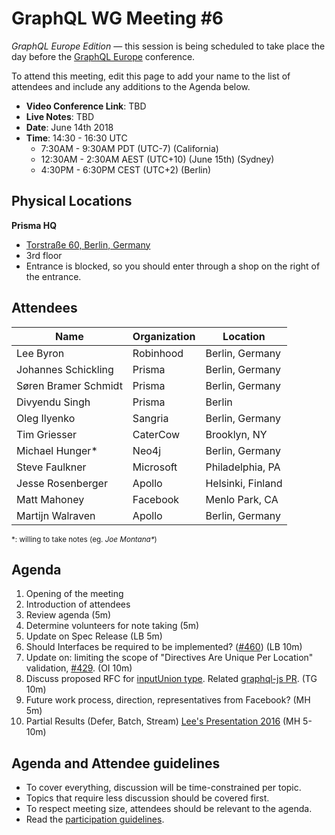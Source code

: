 # GraphQL WG Meeting #6

*GraphQL Europe Edition* — this session is being scheduled to take place the day before the [GraphQL Europe](https://www.graphql-europe.org/) conference.

To attend this meeting, edit this page to add your name to the list of attendees
and include any additions to the Agenda below.

- **Video Conference Link**: TBD
- **Live Notes**: TBD
- **Date**: June 14th 2018
- **Time**: 14:30 - 16:30 UTC
  - 7:30AM - 9:30AM PDT (UTC-7) (California)
  - 12:30AM - 2:30AM AEST (UTC+10) (June 15th) (Sydney)
  - 4:30PM - 6:30PM CEST (UTC+2) (Berlin)

## Physical Locations

**Prisma HQ**
  * [Torstraße 60, Berlin, Germany](https://goo.gl/maps/J8n3j7FG1Mz)
  * 3rd floor
  * Entrance is blocked, so you should enter through a shop on the right of the entrance.

## Attendees

Name                 | Organization  | Location
-------------------- | ------------- | ----------------------
Lee Byron            | Robinhood     | Berlin, Germany
Johannes Schickling  | Prisma        | Berlin, Germany
Søren Bramer Schmidt | Prisma        | Berlin, Germany
Divyendu Singh       | Prisma        | Berlin
Oleg Ilyenko         | Sangria       | Berlin, Germany
Tim Griesser         | CaterCow      | Brooklyn, NY
Michael Hunger*      | Neo4j         | Berlin, Germany
Steve Faulkner       | Microsoft     | Philadelphia, PA
Jesse Rosenberger    | Apollo        | Helsinki, Finland
Matt Mahoney         | Facebook      | Menlo Park, CA
Martijn Walraven     | Apollo        | Berlin, Germany

<small>\*: willing to take notes (eg. <em>Joe Montana*</em>)</small>

## Agenda

1. Opening of the meeting
1. Introduction of attendees
1. Review agenda (5m)
1. Determine volunteers for note taking (5m)
1. Update on Spec Release (LB 5m)
1. Should Interfaces be required to be implemented? ([#460](https://github.com/facebook/graphql/pull/460)) (LB 10m)
1. Update on: limiting the scope of "Directives Are Unique Per Location" validation, [#429](https://github.com/facebook/graphql/issues/429). (OI 10m)
1. Discuss proposed RFC for [inputUnion type](https://github.com/facebook/graphql/pull/395). Related [graphql-js PR](https://github.com/graphql/graphql-js/pull/1196). (TG 10m)
1. Future work process, direction, representatives from Facebook? (MH 5m)
1. Partial Results (Defer, Batch, Stream) [Lee's Presentation 2016](https://dev-blog.apollodata.com/new-features-in-graphql-batch-defer-stream-live-and-subscribe-7585d0c28b07) (MH 5-10m)

## Agenda and Attendee guidelines

- To cover everything, discussion will be time-constrained per topic.
- Topics that require less discussion should be covered first.
- To respect meeting size, attendees should be relevant to the agenda.
- Read the [participation guidelines](../README.md#participation-guidelines).
